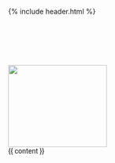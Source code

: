 {% include header.html %}

<div class="container">
  <!-- 1 -->
  <div class="row" style="margin-top:100px;">
    <!-- 2 -->
      <div class="col-sm-3" style="font-size:12px">
        <img src="http://main.slow.co/slow-white.png" width="200" height="166">
      </div>

  <div class="col-sm-8 blogpost" style="font-family: 'Roboto', sans-serif;">
      <!-- 3 -->
        <article>
          {{ content }}
        <article>
      </div>
      <!-- 3 -->
    </div>
    <!-- 2 -->
  </div>
  <!-- 1 -->
</div>

  
